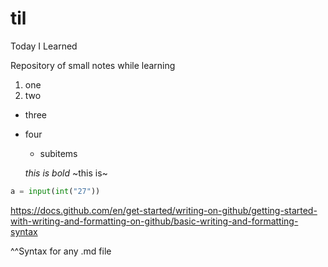 # til

Today I Learned 

Repository of small notes while learning

1. one 
2. two

* three
* four
  * subitems

  *this is bold* ~this is~

```python
a = input(int("27"))
```

https://docs.github.com/en/get-started/writing-on-github/getting-started-with-writing-and-formatting-on-github/basic-writing-and-formatting-syntax

^^Syntax for any .md file